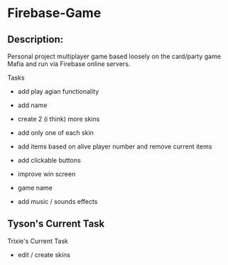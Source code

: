 # Firebase-Game

## Description:

Personal project multiplayer game based loosely on the card/party game Mafia and run via Firebase online servers.

Tasks
- add play agian functionality
- add name
- create 2 (i think) more skins
- add only one of each skin
- add items based on alive player number and remove current items
- add clickable buttons 

- improve win screen
- game name
- add music / sounds effects

Tyson's Current Task
- 

Trixie's Current Task
- edit / create skins

